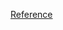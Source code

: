 [Reference](https://github.com/NhanDoV/Kaggle-6-first-projects/blob/master/web-scraping/iypnb.file/probability_model.ipynb)
